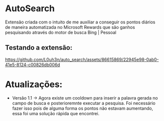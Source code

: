 # AutoSearch
Extensão criada com o intuito de me auxiliar a conseguir os pontos diários de maneira automatizada no Microsoft Rewards que são ganhos pesquisando através do motor de busca Bing | Pessoal

## Testando a extensão:
https://github.com/L0uh3n/auto_search/assets/86615869/22945e98-0ab0-41e5-8124-c00826db006d

# Atualizações:
* Versão 1.1 ->  Agora existe um cooldown para inserir a palavra gerada no campo de busca e posterioremnte executar a pesquisa. Foi necessário fazer isso pois de alguma forma os pontos não estavam aumentando, essa foi uma solução rápida que encontrei.
